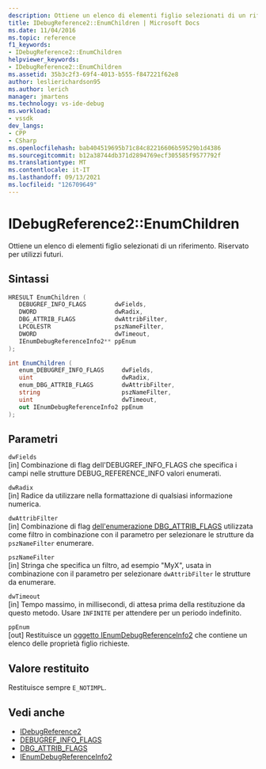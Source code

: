 ```yaml
---
description: Ottiene un elenco di elementi figlio selezionati di un riferimento.
title: IDebugReference2::EnumChildren | Microsoft Docs
ms.date: 11/04/2016
ms.topic: reference
f1_keywords:
- IDebugReference2::EnumChildren
helpviewer_keywords:
- IDebugReference2::EnumChildren
ms.assetid: 35b3c2f3-69f4-4013-b555-f847221f62e8
author: leslierichardson95
ms.author: lerich
manager: jmartens
ms.technology: vs-ide-debug
ms.workload:
- vssdk
dev_langs:
- CPP
- CSharp
ms.openlocfilehash: bab404519695b71c84c82216606b59529b1d4386
ms.sourcegitcommit: b12a38744db371d2894769ecf305585f9577792f
ms.translationtype: MT
ms.contentlocale: it-IT
ms.lasthandoff: 09/13/2021
ms.locfileid: "126709649"
---
```

# <a name="idebugreference2enumchildren"></a>IDebugReference2::EnumChildren
Ottiene un elenco di elementi figlio selezionati di un riferimento. Riservato per utilizzi futuri.

## <a name="syntax"></a>Sintassi

```cpp
HRESULT EnumChildren ( 
   DEBUGREF_INFO_FLAGS        dwFields,
   DWORD                      dwRadix,
   DBG_ATTRIB_FLAGS           dwAttribFilter,
   LPCOLESTR                  pszNameFilter,
   DWORD                      dwTimeout,
   IEnumDebugReferenceInfo2** ppEnum
);
```

```csharp
int EnumChildren ( 
   enum_DEBUGREF_INFO_FLAGS     dwFields,
   uint                         dwRadix,
   enum_DBG_ATTRIB_FLAGS        dwAttribFilter,
   string                       pszNameFilter,
   uint                         dwTimeout,
   out IEnumDebugReferenceInfo2 ppEnum
);
```

## <a name="parameters"></a>Parametri
`dwFields`\
[in] Combinazione di flag dell'DEBUGREF_INFO_FLAGS che specifica i campi nelle [](../../../extensibility/debugger/reference/debug-reference-info.md) strutture DEBUG_REFERENCE_INFO valori enumerati. [](../../../extensibility/debugger/reference/debugref-info-flags.md)

`dwRadix`\
[in] Radice da utilizzare nella formattazione di qualsiasi informazione numerica.

`dwAttribFilter`\
[in] Combinazione di flag [dell'enumerazione DBG_ATTRIB_FLAGS](../../../extensibility/debugger/reference/dbg-attrib-flags.md) utilizzata come filtro in combinazione con il parametro per selezionare le strutture da `pszNameFilter` enumerare.

`pszNameFilter`\
[in] Stringa che specifica un filtro, ad esempio "MyX", usata in combinazione con il parametro per selezionare `dwAttribFilter` le strutture da enumerare.

`dwTimeout`\
[in] Tempo massimo, in millisecondi, di attesa prima della restituzione da questo metodo. Usare `INFINITE` per attendere per un periodo indefinito.

`ppEnum`\
[out] Restituisce un [oggetto IEnumDebugReferenceInfo2](../../../extensibility/debugger/reference/ienumdebugreferenceinfo2.md) che contiene un elenco delle proprietà figlio richieste.

## <a name="return-value"></a>Valore restituito
 Restituisce sempre `E_NOTIMPL`.

## <a name="see-also"></a>Vedi anche
- [IDebugReference2](../../../extensibility/debugger/reference/idebugreference2.md)
- [DEBUGREF_INFO_FLAGS](../../../extensibility/debugger/reference/debugref-info-flags.md)
- [DBG_ATTRIB_FLAGS](../../../extensibility/debugger/reference/dbg-attrib-flags.md)
- [IEnumDebugReferenceInfo2](../../../extensibility/debugger/reference/ienumdebugreferenceinfo2.md)

